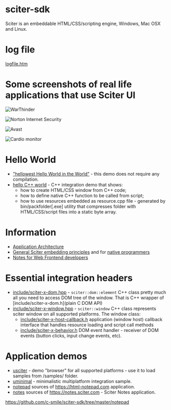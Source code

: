 # sciter-sdk
Sciter is an embeddable HTML/CSS/scripting engine, Windows, Mac OSX and Linux.

# log file
[logfile.htm](https://rawgit.com/c-smile/sciter-sdk/master/logfile.htm)

# Some screenshots of real life applications that use Sciter UI

![WarThinder](https://sciter.com/screenshots/slide-wt5.png)

![Norton Internet Security](https://sciter.com/screenshots/slide-norton-nis.png)

![Avast](https://sciter.com/screenshots/slide-avast.png)

![Cardio monitor](https://sciter.com/screenshots/slide-cardio.png)

# Hello World

* ["hellowest Hello World in the World"](https://sciter.com/tutorials/hello-world-tutorial/) - this demo does not require any compilation. 
* [hello C++ world](https://sciter.com/hello-cpp-tutorial/) - C++ integration demo that shows:
  * how to create HTML/CSS window from C++ code;
  * how to define native C++ function to be called from script;
  * how to use resources embedded as resource.cpp file - generated by bin/packfolder[.exe] utility that compresses folder with HTML/CSS/script files into a static byte array.
  
# Information

* [Application Architecture](https://sciter.com/sciter-ui-application-architecture/)
* [General Sciter embedding principles](https://sciter.com/developers/embedding-principles/) and for [native programmers]( https://sciter.com/developers/for-native-gui-programmers/)
* [Notes for Web Frontend developers](https://sciter.com/developers/for-web-programmers/)

# Essential integration headers

* [include/sciter-x-dom.hpp](include/sciter-x-dom.hpp) - `sciter::dom::element` C++ class pretty much all you need to access DOM tree of the window. That is C++ wrapper of [include/sciter-x-dom.h](plain C DOM API)
* [include/sciter-x-window.hpp](include/sciter-x-window.hpp) - `sciter::window` C++ class represents sciter window on all supported platforms. The window class:  
  * [include/sciter-x-host-callback.h](include/sciter-x-host-callback.h) application (window host) callback interface that handles resource loading and script call methods
  * [include/sciter-x-behavior.h](include/sciter-x-behavior.h) DOM event handler - receiver of DOM events (button clicks, input change events, etc).
  
# Application demos

* [usciter](demos/usciter) - demo "browser" for all supported platforms - use it to load samples from /samples/ folder.
* [uminimal](demos/uminimal) - minimalistic multiplatform integration sample.
* [notepad](https://github.com/c-smile/sciter-sdk/tree/master/notepad) sources of https://html-notepad.com application.
* [notes](https://github.com/c-smile/sciter-sdk/tree/master/notes) sources of https://notes.sciter.com - Sciter Notes application.




https://github.com/c-smile/sciter-sdk/tree/master/notepad


